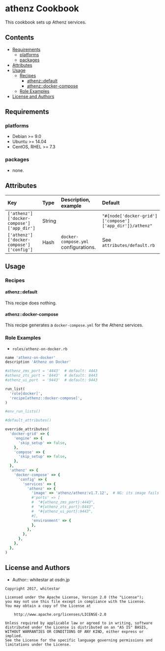 athenz Cookbook
===============

This cookbook sets up Athenz services.

## Contents

- [Requirements](#requirements)
    - [platforms](#platforms)
    - [packages](#packages)
- [Attributes](#attributes)
- [Usage](#usage)
    - [Recipes](#recipes)
        - [athenz::default](#athenzdefault)
        - [athenz::docker-compose](#athenzdocker-compose)
    - [Role Examples](#role-examples)
- [License and Authors](#license-and-authors)

## Requirements

### platforms

- Debian >= 9.0
- Ubuntu >= 14.04
- CentOS, RHEL >= 7.3

### packages
- none.

## Attributes

|Key|Type|Description, example|Default|
|:--|:--|:--|:--|
|`['athenz']['docker-compose']['app_dir']`|String||`"#{node['docker-grid']['compose']['app_dir']}/athenz"`|
|`['athenz']['docker-compose']['config']`|Hash|`docker-compose.yml` configurations.|See `attributes/default.rb`|

## Usage

### Recipes

#### athenz::default

This recipe does nothing.

#### athenz::docker-compose

This recipe generates a `docker-compose.yml` for the Athenz services.

### Role Examples

- `roles/athenz-on-docker.rb`

```ruby
name 'athenz-on-docker'
description 'Athenz on Docker'

#athenz_zms_port = '4443'  # default: 4443
#athenz_zts_port = '8443'  # default: 8443
#athenz_ui_port  = '9443'  # default: 9443

run_list(
  'role[docker]',
  'recipe[athenz::docker-compose]',
)

#env_run_lists()

#default_attributes()

override_attributes(
  'docker-grid' => {
    'engine' => {
      'skip_setup' => false,
    },
    'compose' => {
      'skip_setup' => false,
    },
  },
  'athenz' => {
    'docker-compose' => {
      'config' => {
        'services' => {
          'athenz' => {
            'image' => 'athenz/athenz:v1.7.12',  # NG: its image fails to start in the version 1.7.20 or later.
            #'ports' => [
            #  "#{athenz_zms_port}:4443",
            #  "#{athenz_zts_port}:8443",
            #  "#{athenz_ui_port}:9443",
            #],
            'environment' => {
            },
          },
        },
      },
    },
  },
)
```

## License and Authors

- Author:: whitestar at osdn.jp

```text
Copyright 2017, whitestar

Licensed under the Apache License, Version 2.0 (the "License");
you may not use this file except in compliance with the License.
You may obtain a copy of the License at

    http://www.apache.org/licenses/LICENSE-2.0

Unless required by applicable law or agreed to in writing, software
distributed under the License is distributed on an "AS IS" BASIS,
WITHOUT WARRANTIES OR CONDITIONS OF ANY KIND, either express or implied.
See the License for the specific language governing permissions and
limitations under the License.
```
